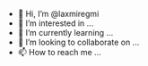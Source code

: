 - 👋 Hi, I’m @laxmiregmi
- 👀 I’m interested in ...
- 🌱 I’m currently learning ...
- 💞️ I’m looking to collaborate on ...
- 📫 How to reach me ...

<!---
laxmiregmi/laxmiregmi is a ✨ special ✨ repository because its `README.md` (this file) appears on your GitHub profile.
You can click the Preview link to take a look at your changes.
--->
